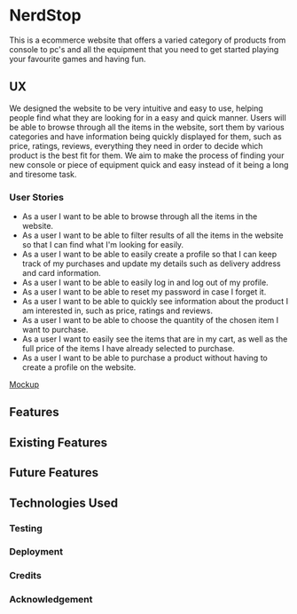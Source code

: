 # NerdStop
This is a ecommerce website that offers a varied category of products from console to pc's and all the equipment that you need to get started playing your favourite games and having fun.

## UX
We designed the website to be very intuitive and easy to use, helping people find what they are looking for in a easy and quick manner. 
Users will be able to browse through all the items in the website, sort them by various categories and have information being quickly displayed for them, such as price, ratings, reviews, everything they need in order to decide which product is the best fit for them.
We aim to make the process of finding your new console or piece of equipment quick and easy instead of it being a long and tiresome task.

### User Stories
* As a user I want to be able to browse through all the items in the website.
* As a user I want to be able to filter results of all the items in the website so that I can find what I'm looking for easily.
* As a user I want to be able to easily create a profile so that I can keep track of my purchases and update my details such as delivery address and card information.
* As a user I want to be able to easily log in and log out of my profile.
* As a user I want to be able to reset my password in case I forget it.
* As a user I want to be able to quickly see information about the product I am interested in, such as price, ratings and reviews.
* As a user I want to be able to choose the quantity of the chosen item I want to purchase.
* As a user I want to easily see the items that are in my cart, as well as the full price of the items I have already selected to purchase.
* As a user I want to be able to purchase a product without having to create a profile on the website.

[Mockup]()

## Features 

## Existing Features

## Future Features

## Technologies Used

### Testing

### Deployment

### Credits
### Acknowledgement


